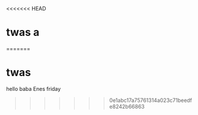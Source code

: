 <<<<<<< HEAD
# twas a
=======
# twas
hello baba
Enes friday
>>>>>>> 0e1abc17a75761314a023c71beedfe8242b66863

